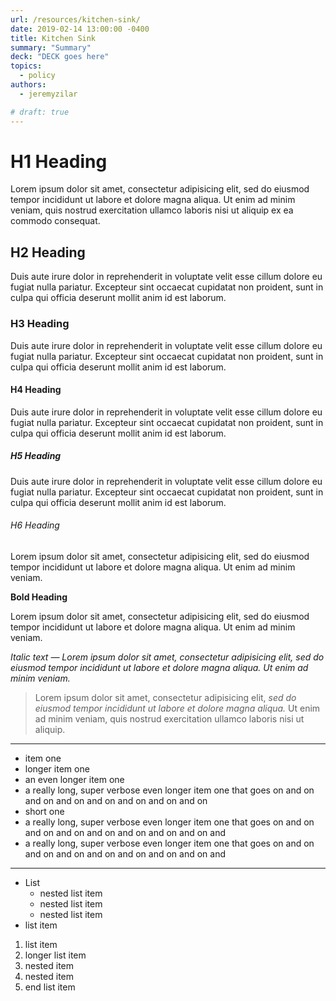 ```yaml
---
url: /resources/kitchen-sink/
date: 2019-02-14 13:00:00 -0400
title: Kitchen Sink
summary: "Summary"
deck: "DECK goes here"
topics:
  - policy
authors:
  - jeremyzilar

# draft: true
---
```


# H1 Heading

Lorem ipsum dolor sit amet, consectetur adipisicing elit, sed do eiusmod tempor incididunt ut labore et dolore magna aliqua. Ut enim ad minim veniam, quis nostrud exercitation ullamco laboris nisi ut aliquip ex ea commodo consequat.

## H2 Heading

Duis aute irure dolor in reprehenderit in voluptate velit esse cillum dolore eu fugiat nulla pariatur. Excepteur sint occaecat cupidatat non proident, sunt in culpa qui officia deserunt mollit anim id est laborum.

### H3 Heading

Duis aute irure dolor in reprehenderit in voluptate velit esse cillum dolore eu fugiat nulla pariatur. Excepteur sint occaecat cupidatat non proident, sunt in culpa qui officia deserunt mollit anim id est laborum.

#### H4 Heading

Duis aute irure dolor in reprehenderit in voluptate velit esse cillum dolore eu fugiat nulla pariatur. Excepteur sint occaecat cupidatat non proident, sunt in culpa qui officia deserunt mollit anim id est laborum.

##### H5 Heading

Duis aute irure dolor in reprehenderit in voluptate velit esse cillum dolore eu fugiat nulla pariatur. Excepteur sint occaecat cupidatat non proident, sunt in culpa qui officia deserunt mollit anim id est laborum.

###### H6 Heading

Lorem ipsum dolor sit amet, consectetur adipisicing elit, sed do eiusmod tempor incididunt ut labore et dolore magna aliqua. Ut enim ad minim veniam.

**Bold Heading**

Lorem ipsum dolor sit amet, consectetur adipisicing elit, sed do eiusmod tempor incididunt ut labore et dolore magna aliqua. Ut enim ad minim veniam.

_Italic text — Lorem ipsum dolor sit amet, consectetur adipisicing elit, sed do eiusmod tempor incididunt ut labore et dolore magna aliqua. Ut enim ad minim veniam._

> Lorem ipsum dolor sit amet, consectetur adipisicing elit, _sed do eiusmod tempor incididunt ut labore et dolore magna aliqua._ Ut enim ad minim veniam, quis nostrud exercitation ullamco laboris nisi ut aliquip.

---

- item one
- longer item one
- an even longer item one
- a really long, super verbose even longer item one that goes on and on and on and on and on and on and on and on
- short one
- a really long, super verbose even longer item one that goes on and on and on and on and on and on and on and on and
- a really long, super verbose even longer item one that goes on and on and on and on and on and on and on and on and

---

- List
  - nested list item
  - nested list item
  - nested list item
- list item

1. list item
1. longer list item
  1. nested item
  2. nested item
1. end list item
